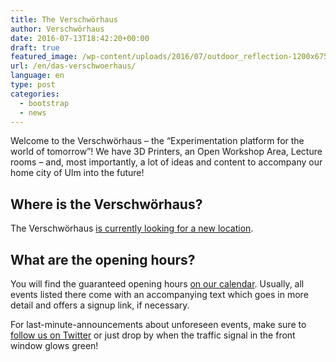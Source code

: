 ```yaml
---
title: The Verschwörhaus
author: Verschwörhaus
date: 2016-07-13T18:42:20+00:00
draft: true
featured_image: /wp-content/uploads/2016/07/outdoor_reflection-1200x675.jpg
url: /en/das-verschwoerhaus/
language: en
type: post
categories:
  - bootstrap
  - news
---
```

Welcome to the Verschwörhaus – the “Experimentation platform for the world of tomorrow”! We have 3D Printers, an Open Workshop Area, Lecture rooms – and, most importantly, a lot of ideas and content to accompany our home city of Ulm into the future!

<!--more-->

## Where is the Verschwörhaus?

<!--StartFragment-->

<!--EndFragment-->

T﻿he Verschwörhaus [is currently looking for a new location](/umzug/).

## What are the opening hours?

You will find the guaranteed opening hours [on our calendar](/termine-und-oeffnungszeiten/). Usually, all events listed there come with an accompanying text which goes in more detail and offers a signup link, if necessary.

For last-minute-announcements about unforeseen events, make sure to [follow us on Twitter](https://twitter.com/verschwoerhaus) or just drop by when the traffic signal in the front window glows green!